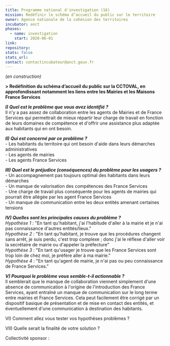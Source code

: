 ```yaml
---
title: Programme national d'investigation (16)
mission: Redéfinir le schéma d’accueil du public sur le territoire
owner: Agence nationale de la cohésion des territoires
incubator: anct
phases:
  - name: investigation
    start: 2020-06-01
link: 
repository: 
stats: false
stats_url: 
contact: contactincubateur@anct.gouv.fr
---
```

<p><em>(en construction)</em></p>
<p><strong>> Redéfinition du schéma d’accueil du public sur la CCTOVAL, en approfondissant notamment les liens entre les Mairies et les Maisons France Services</strong></p>
<p><em><strong>I) Quel est le problème que vous avez identifié ?</strong></em><br />Il n'y a pas assez de collaboration entre les agents de Mairies et de France Services qui permettrait de mieux répartir leur charge de travail en fonction de leurs domaines de compétence et d'offrir une assistance plus adaptée aux habitants qui en ont besoin.</p>
<p><strong><em>II) Qui est concerné par ce problème ?</em></strong><br />- Les habitants du territoire qui ont besoin d'aide dans leurs démarches administratives<br />- Les agents de mairies <br />- Les agents France Services</p>
<p><strong><em>III) Quel est le préjudice (conséquences) du problème pour les usagers ?</em></strong><br />- Un accompagnement pas toujours optimal des habitants dans leurs démarches<br />- Un manque de valorisation des compétences des France Services<br />- Une charge de travail plus conséquente pour les agents de mairies qui pourrait être allégée par les agent France Services<br />- Un manque de communication entre les deux entités amenant certaines tensions</p>
<p><strong><em>IV) Quelles sont les principales causes du problème ?<br /></em></strong><em>Hypothèse 1 :</em> "En tant qu'habitant, j'ai l'habitude d'aller à la mairie et je n'ai pas connaissance d'autres entités/lieux."<br /><em>Hypothèse 2 :</em> "<span style="font-weight: 400;">En tant qu'habitant, je trouve que les procédures changent sans arrêt, je suis perdu, c'est trop complexe ; donc j'ai le réflexe d'aller voir la secrétaire de mairie ou d'appeler la préfecture"</span><br /><em>Hypothèse 3 :</em> "En tant qu'usager je trouve que les France Services sont trop loin de chez moi, je préfère aller à ma mairie."<br /><em>Hypothèse 4 : </em>"En tant qu'agent de mairie, je n'ai pas ou peu connaissance de France Services."</p>
<p><strong><em>V) Pourquoi le problème vous semble-t-il actionnable ?<br /></em></strong>Il semblerait que le manque de collaboration viennent simplement d'une absence de communication à l'origine de l'introduction des France Services, ayant entraîné un manque de communication sur le long terme entre mairies et France Services. Cela peut facilement être corrigé par un dispositif basique de présentation et de mise en contact des entités, et éventuellement d'une communication à destination des habitants.</p>
<p>VI) Comment allez vous tester vos hypothèses problèmes ?</p>
<p>VII) Quelle serait la finalité de votre solution ?</p>
Collectivité sponsor : 
